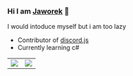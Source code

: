 ### Hi I am [Jaworek][discord] 👋

I would intoduce myself but i am too lazy
- Contributor of [discord.js]
- Currently learning c#


[discord]: https://discord.com/users/693055800322818149
[discord.js]: https://github.com/discordjs/discord.js
<table>
  <tr>
    <td align="center" style="padding=0;width=50%;">
      <a href="#"> <img align="center" style="padding=0;" src="https://github-readme-stats.vercel.app/api?username=jaw0r3k&hide=contribs,issues&show_icons=true&theme=dark&hide_border=true"/> </a>
    </td>
    <td align="center" style="padding=0;width=50%;">
      <img align="center" style="padding=0;" src="https://github-readme-stats.vercel.app/api/top-langs/?username=jaw0r3k&hide_progress=true&theme=dark&hide_border=true" />
    </td>
  </tr>
</table>
